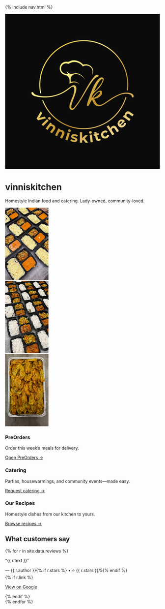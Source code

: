 {% include nav.html %}
<link rel="stylesheet" href="/assets/css/custom.css">
<img class="header-logo" src="/assets/images/vinniskitchen-logo.png" alt="Vinni's Kitchen logo">

# vinniskitchen
Homestyle Indian food and catering. Lady-owned, community-loved.

<!-- Image Slider -->
<div class="section">
  <div class="slider" id="foodSlider">
    <!-- Replace these with your own images in /assets/images/home/ -->
    <div class="slide active"><img src="/assets/images/home/slide1.jpg" alt="Vinni's Kitchen dish 1"></div>
    <div class="slide"><img src="/assets/images/home/slide2.jpg" alt="Vinni's Kitchen dish 2"></div>
    <div class="slide"><img src="/assets/images/home/slide3.jpg" alt="Vinni's Kitchen dish 3"></div>
  </div>
</div>

<div class="section">
  <div class="grid">
    <div class="card">
      <h3>PreOrders</h3>
      <p>Order this week’s meals for delivery.</p>
      <a href="/preorders/">Open PreOrders →</a>
    </div>
    <div class="card">
      <h3>Catering</h3>
      <p>Parties, housewarmings, and community events—made easy.</p>
      <a href="/catering-request/">Request catering →</a>
    </div>
    <div class="card">
      <h3>Our Recipes</h3>
      <p>Homestyle dishes from our kitchen to yours.</p>
      <a href="/recipes/">Browse recipes →</a>
    </div>
  </div>
</div>

<!-- Reviews Slider -->
<div class="section">
  <h2>What customers say</h2>
  <div class="review-slider" id="reviewSlider">
    {% for r in site.data.reviews %}
    <div class="review{% if forloop.first %} active{% endif %}">
      <p>“{{ r.text }}”</p>
      <div class="who">— {{ r.author }}{% if r.stars %} • ⭐ {{ r.stars }}/5{% endif %}</div>
      {% if r.link %}<p><a href="{{ r.link }}" target="_blank" rel="noopener">View on Google</a></p>{% endif %}
    </div>
    {% endfor %}
  </div>
</div>

<script>
(function(){
  // Image slider (change every 3s)
  const slides = document.querySelectorAll('#foodSlider .slide');
  let i = 0;
  setInterval(()=>{ slides[i].classList.remove('active'); i = (i+1)%slides.length; slides[i].classList.add('active'); }, 3000);

  // Reviews slider (change every 5s)
  const revs = document.querySelectorAll('#reviewSlider .review');
  let j = 0;
  setInterval(()=>{ revs[j].classList.remove('active'); j = (j+1)%revs.length; revs[j].classList.add('active'); }, 5000);
})();
</script>